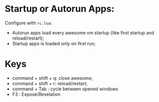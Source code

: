 # Startup or Autorun Apps:

Configure with `rc.lua`:

* Autorun apps load every awesome vm startup (like first startup and
  reload/restart);
* Startup apps is loaded only on first run;

# Keys

* command + shift + q: close awesome;
* command + shift + r: reload/restart;
* command + Tab      : cycle between opened windows
* F3                 : Exposé/Revelation
